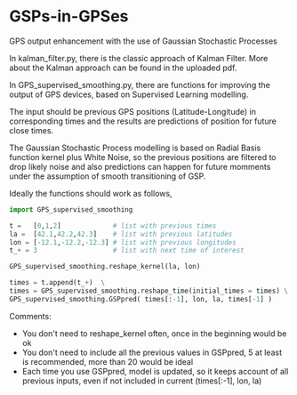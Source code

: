 # GSPs-in-GPSes
GPS output enhancement with the use of Gaussian Stochastic Processes

In kalman_filter.py, there is the classic approach of Kalman Filter. More about the Kalman approach can be found in the uploaded pdf.

In GPS_supervised_smoothing.py, there are functions for improving the output of GPS devices, based on Supervised Learning modelling. 

The input should be previous GPS positions (Latitude-Longitude) in corresponding times and the results are predictions of position for future close times. 

The Gaussian Stochastic Process modelling is based on Radial Basis function kernel plus White Noise, so the previous positions are filtered to drop likely noise and also predictions can happen for future momments under the assumption of smooth transitioning of GSP.

Ideally the functions should work as follows,
```python
import GPS_supervised_smoothing

t =   [0,1,2]             # list with previous times 
la =  [42.1,42.2,42.3]    # list with previous latitudes 
lon = [-12.1,-12.2,-12.3] # list with previous longitudes 
t_+ = 3                   # list with next time of interest 

GPS_supervised_smoothing.reshape_kernel(la, lon) 

times = t.append(t_+)  \
times = GPS_supervised_smoothing.reshape_time(initial_times = times) \
GPS_supervised_smoothing.GSPpred( times[:-1], lon, la, times[-1] )  
```

Comments:
- You don't need to reshape_kernel often, once in the beginning would be ok
- You don't need to include all the previous values in GSPpred, 5 at least is recommended, more than 20 would be ideal
- Each time you use GSPpred, model is updated, so it keeps account of all previous inputs, even if not included in current (times[:-1], lon, la)
